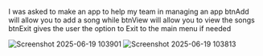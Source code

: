 I was asked to make an app to help my team in managing an app 
btnAdd will allow you to add a song while btnView will allow you to view the songs 
btnExit gives the user the option to Exit to the main menu if needed

![Screenshot 2025-06-19 103901](https://github.com/user-attachments/assets/f8ef6617-59f9-4a78-ab61-5f9df9188058)
![Screenshot 2025-06-19 103813](https://github.com/user-attachments/assets/0e5ec69a-2930-4980-a282-36b70093e573)
